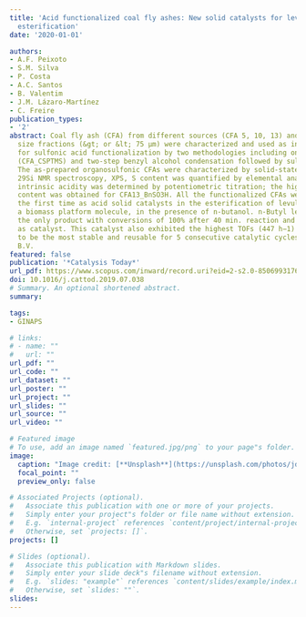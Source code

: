 ```yaml
---
title: 'Acid functionalized coal fly ashes: New solid catalysts for levulinic acid
  esterification'
date: '2020-01-01'

authors:
- A.F. Peixoto
- S.M. Silva
- P. Costa
- A.C. Santos
- B. Valentim
- J.M. Lázaro-Martínez
- C. Freire
publication_types:
- '2'
abstract: Coal fly ash (CFA) from different sources (CFA 5, 10, 13) and different
  size fractions (&gt; or &lt; 75 μm) were characterized and used as inorganic supports
  for sulfonic acid functionalization by two methodologies including one-pot organosilylation
  (CFA_CSPTMS) and two-step benzyl alcohol condensation followed by sulfonation (CFA_BnSO3H).
  The as-prepared organosulfonic CFAs were characterized by solid-state 1H, 13C and
  29Si NMR spectroscopy, XPS, S content was quantified by elemental analysis and the
  intrinsic acidity was determined by potentiometric titration; the highest –SO3H
  content was obtained for CFA13_BnSO3H. All the functionalized CFAs were tested for
  the first time as acid solid catalysts in the esterification of levulinic acid (LA)
  a biomass platform molecule, in the presence of n-butanol. n-Butyl levulinate was
  the only product with conversions of 100% after 40 min. reaction and using the CFA13_BnSO3H
  as catalyst. This catalyst also exhibited the highest TOFs (447 h−1) and showed
  to be the most stable and reusable for 5 consecutive catalytic cycles. © 2019 Elsevier
  B.V.
featured: false
publication: '*Catalysis Today*'
url_pdf: https://www.scopus.com/inward/record.uri?eid=2-s2.0-85069931766&doi=10.1016%2fj.cattod.2019.07.038&partnerID=40&md5=c8e0ef219293d8a677d4d4c64a587b92
doi: 10.1016/j.cattod.2019.07.038
# Summary. An optional shortened abstract.
summary: 

tags:
- GINAPS

# links:
# - name: ""
#   url: ""
url_pdf: ""
url_code: ""
url_dataset: ""
url_poster: ""
url_project: ""
url_slides: ""
url_source: ""
url_video: ""

# Featured image
# To use, add an image named `featured.jpg/png` to your page"s folder. 
image:
  caption: "Image credit: [**Unsplash**](https://unsplash.com/photos/jdD8gXaTZsc)"
  focal_point: ""
  preview_only: false

# Associated Projects (optional).
#   Associate this publication with one or more of your projects.
#   Simply enter your project"s folder or file name without extension.
#   E.g. `internal-project` references `content/project/internal-project/index.md`.
#   Otherwise, set `projects: []`.
projects: []

# Slides (optional).
#   Associate this publication with Markdown slides.
#   Simply enter your slide deck"s filename without extension.
#   E.g. `slides: "example"` references `content/slides/example/index.md`.
#   Otherwise, set `slides: ""`.
slides:
---
```



